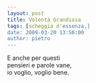```yaml
---
layout: post
title: Volontà Grandiosa
tags: [scheggia d'essenza,]
date: 2009-03-20 13:56:00
author: pietro
---
```

E anche per questi<br/>pensieri e parole vane,<br/>io voglio, voglio bene.
